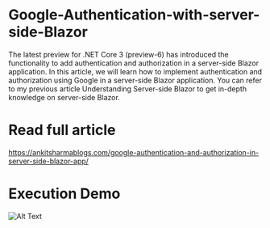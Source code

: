 # Google-Authentication-with-server-side-Blazor
The latest preview for .NET Core 3 (preview-6) has introduced the functionality to add authentication and authorization in a server-side Blazor application. In this article, we will learn how to implement authentication and authorization using Google in a server-side Blazor application. You can refer to my previous article Understanding Server-side Blazor to get in-depth knowledge on server-side Blazor.

# Read full article
https://ankitsharmablogs.com/google-authentication-and-authorization-in-server-side-blazor-app/
# Execution Demo
![Alt Text](https://ankitsharmablogs.com/wp-content/uploads/2019/06/BlazorGoogleauthExecution.gif)
